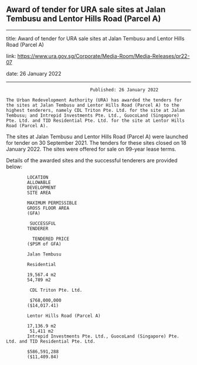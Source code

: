 ## Award of tender for URA sale sites at Jalan Tembusu and Lentor Hills Road (Parcel A)
---
title: Award of tender for URA sale sites at Jalan Tembusu and Lentor Hills Road (Parcel A)

link: https://www.ura.gov.sg/Corporate/Media-Room/Media-Releases/pr22-07

date: 26 January 2022

---


                                    Published: 26 January 2022

    The Urban Redevelopment Authority (URA) has awarded the tenders for the sites at Jalan Tembusu and Lentor Hills Road (Parcel A) to the highest tenderers, namely CDL Triton Pte. Ltd. for the site at Jalan Tembusu; and Intrepid Investments Pte. Ltd., GuocoLand (Singapore) Pte. Ltd. and TID Residential Pte. Ltd. for the site at Lentor Hills Road (Parcel A).

The sites at Jalan Tembusu and Lentor Hills Road (Parcel A) were launched for tender on 30 September 2021. The tenders for these sites closed on 18 January 2022. The sites were offered for sale on 99-year lease terms.

Details of the awarded sites and the successful tenderers are provided below:

            LOCATION
            ALLOWABLE
            DEVELOPMENT
            SITE AREA

            MAXIMUM PERMISSIBLE
            GROSS FLOOR AREA
            (GFA)

             SUCCESSFUL
            TENDERER

              TENDERED PRICE
            ($PSM of GFA)

            Jalan Tembusu

            Residential

            19,567.4 m2
            54,789 m2

             CDL Triton Pte. Ltd.

             $768,000,000
            ($14,017.41)

            Lentor Hills Road (Parcel A)

            17,136.9 m2
             51,411 m2
            Intrepid Investments Pte. Ltd., GuocoLand (Singapore) Pte. Ltd. and TID Residential Pte. Ltd.

            $586,591,288
            ($11,409.84)